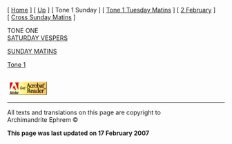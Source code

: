 \[ [Home](index.md) \] \[ [Up](annotated_translations.md) \]
\[ Tone 1 Sunday \]
\[ [Tone 1 Tuesday Matins](tone_1_tuesday_matins.md) \]
\[ [2 February](2_february1.md) \]
\[ [Cross Sunday Matins](Cross%20Sunday%20Matins.md) \]

TONE ONE  
[SATURDAY VESPERS](SatEveComNotes.pdf)

[SUNDAY MATINS](Sun01mc%20notes.pdf)

[Tone 1](tone_1.md)  
 

 [![](getacro.gif)](http://www.adobe.com)

-----

All texts and translations on this page are copyright to  
Archimandrite Ephrem ©

**This page was last updated on 17 February 2007**

